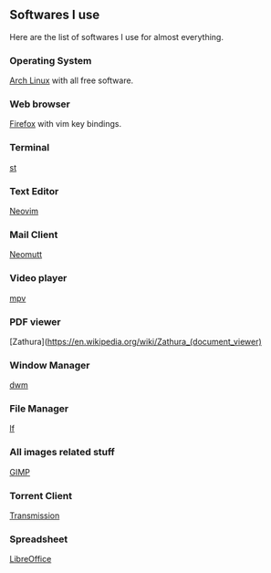 ## Softwares I use

Here are the list of softwares I use for almost everything.


### Operating System

[Arch Linux](https://www.archlinux.org/) with all free software.


### Web browser

[Firefox](https://www.mozilla.org/en-US/exp/firefox/new/) with vim key bindings.


### Terminal

[st](https://st.suckless.org/)


### Text Editor

[Neovim](https://neovim.io)


### Mail Client

[Neomutt](https://neomutt.org/)


### Video player

[mpv](https://mpv.io/)


### PDF viewer

[Zathura](https://en.wikipedia.org/wiki/Zathura_(document_viewer)


### Window Manager

[dwm](https://dwm.suckless.org/)


### File Manager

[lf](https://github.com/gokcehan/lf)


### All images related stuff

[GIMP](https://www.gimp.org/)


### Torrent Client

[Transmission](https://wiki.archlinux.org/index.php/Transmission)


### Spreadsheet

[LibreOffice](https://www.libreoffice.org/)

